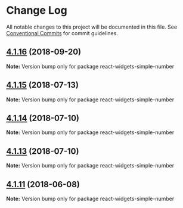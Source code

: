 # Change Log

All notable changes to this project will be documented in this file.
See [Conventional Commits](https://conventionalcommits.org) for commit guidelines.

<a name="4.1.16"></a>
## [4.1.16](https://github.com/jquense/react-widgets/compare/react-widgets-simple-number@4.1.15...react-widgets-simple-number@4.1.16) (2018-09-20)




**Note:** Version bump only for package react-widgets-simple-number

<a name="4.1.15"></a>
## [4.1.15](https://github.com/jquense/react-widgets/compare/react-widgets-simple-number@4.1.14...react-widgets-simple-number@4.1.15) (2018-07-13)




**Note:** Version bump only for package react-widgets-simple-number

<a name="4.1.14"></a>
## [4.1.14](https://github.com/jquense/react-widgets/compare/react-widgets-simple-number@4.1.13...react-widgets-simple-number@4.1.14) (2018-07-10)




**Note:** Version bump only for package react-widgets-simple-number

<a name="4.1.13"></a>
## [4.1.13](https://github.com/jquense/react-widgets/compare/react-widgets-simple-number@4.1.12...react-widgets-simple-number@4.1.13) (2018-07-10)




**Note:** Version bump only for package react-widgets-simple-number

<a name="4.1.11"></a>
## [4.1.11](https://github.com/jquense/react-widgets/compare/react-widgets-simple-number@4.1.10...react-widgets-simple-number@4.1.11) (2018-06-08)




**Note:** Version bump only for package react-widgets-simple-number
